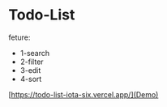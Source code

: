 # Todo-List

feture:
- 1-search
- 2-filter 
- 3-edit
- 4-sort

[https://todo-list-iota-six.vercel.app/](Demo)
